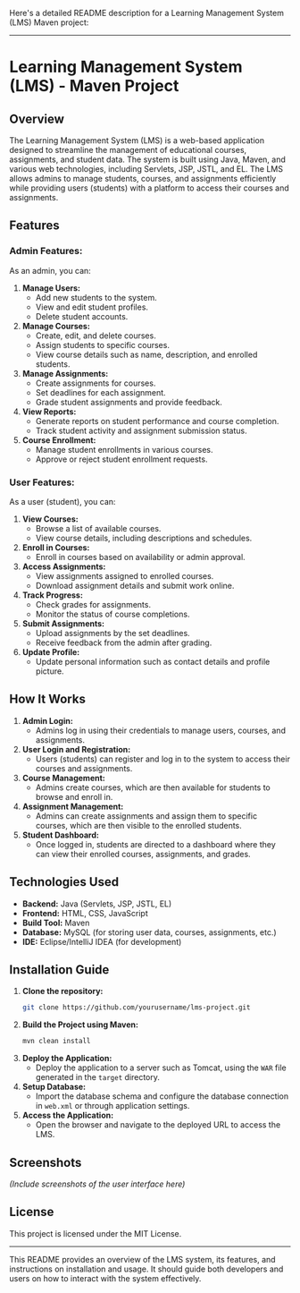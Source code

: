 

Here's a detailed README description for a Learning Management System (LMS) Maven project:

---

# Learning Management System (LMS) - Maven Project

## Overview

The Learning Management System (LMS) is a web-based application designed to streamline the management of educational courses, assignments, and student data. The system is built using Java, Maven, and various web technologies, including Servlets, JSP, JSTL, and EL. The LMS allows admins to manage students, courses, and assignments efficiently while providing users (students) with a platform to access their courses and assignments.

## Features

### Admin Features:
As an admin, you can:
1. **Manage Users:**
   - Add new students to the system.
   - View and edit student profiles.
   - Delete student accounts.
2. **Manage Courses:**
   - Create, edit, and delete courses.
   - Assign students to specific courses.
   - View course details such as name, description, and enrolled students.
3. **Manage Assignments:**
   - Create assignments for courses.
   - Set deadlines for each assignment.
   - Grade student assignments and provide feedback.
4. **View Reports:**
   - Generate reports on student performance and course completion.
   - Track student activity and assignment submission status.
5. **Course Enrollment:**
   - Manage student enrollments in various courses.
   - Approve or reject student enrollment requests.

### User Features:
As a user (student), you can:
1. **View Courses:**
   - Browse a list of available courses.
   - View course details, including descriptions and schedules.
2. **Enroll in Courses:**
   - Enroll in courses based on availability or admin approval.
3. **Access Assignments:**
   - View assignments assigned to enrolled courses.
   - Download assignment details and submit work online.
4. **Track Progress:**
   - Check grades for assignments.
   - Monitor the status of course completions.
5. **Submit Assignments:**
   - Upload assignments by the set deadlines.
   - Receive feedback from the admin after grading.
6. **Update Profile:**
   - Update personal information such as contact details and profile picture.

## How It Works

1. **Admin Login:**
   - Admins log in using their credentials to manage users, courses, and assignments.
2. **User Login and Registration:**
   - Users (students) can register and log in to the system to access their courses and assignments.
3. **Course Management:**
   - Admins create courses, which are then available for students to browse and enroll in.
4. **Assignment Management:**
   - Admins can create assignments and assign them to specific courses, which are then visible to the enrolled students.
5. **Student Dashboard:**
   - Once logged in, students are directed to a dashboard where they can view their enrolled courses, assignments, and grades.

## Technologies Used
- **Backend:** Java (Servlets, JSP, JSTL, EL)
- **Frontend:** HTML, CSS, JavaScript
- **Build Tool:** Maven
- **Database:** MySQL (for storing user data, courses, assignments, etc.)
- **IDE:** Eclipse/IntelliJ IDEA (for development)

## Installation Guide

1. **Clone the repository:**
   ```bash
   git clone https://github.com/yourusername/lms-project.git
   ```
2. **Build the Project using Maven:**
   ```bash
   mvn clean install
   ```
3. **Deploy the Application:**
   - Deploy the application to a server such as Tomcat, using the `WAR` file generated in the `target` directory.
4. **Setup Database:**
   - Import the database schema and configure the database connection in `web.xml` or through application settings.
5. **Access the Application:**
   - Open the browser and navigate to the deployed URL to access the LMS.

## Screenshots

_(Include screenshots of the user interface here)_

## License

This project is licensed under the MIT License.

---

This README provides an overview of the LMS system, its features, and instructions on installation and usage. It should guide both developers and users on how to interact with the system effectively.
